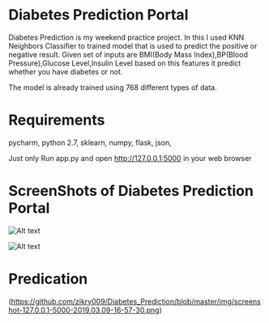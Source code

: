 # Diabetes Prediction Portal
Diabetes Prediction is my weekend practice project. In this I used KNN Neighbors Classifier to trained model that is used to predict the positive or negative result. Given set of inputs are BMI(Body Mass Index),BP(Blood Pressure),Glucose Level,Insulin Level based on this features it predict whether you have diabetes or not.  

The model is already trained using 768 different types of data.

# Requirements
pycharm,
python 2.7,
sklearn,
numpy,
flask,
json,

Just only Run app.py and open http://127.0.0.1:5000 in your web browser

# ScreenShots of Diabetes Prediction Portal
![Alt text](/relative/path/to/img.jpg?raw=true "Optional Title")

![Alt text](https://github.com/zikry009/Diabetes_Prediction/blob/master/img/screenshot-127.0.0.1-5000-2019.03.09-16-56-50.png)
# Predication

(https://github.com/zikry009/Diabetes_Prediction/blob/master/img/screenshot-127.0.0.1-5000-2019.03.09-16-57-30.png)
